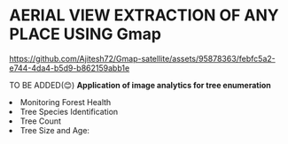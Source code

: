 
# AERIAL VIEW EXTRACTION OF ANY PLACE USING Gmap
https://github.com/Ajitesh72/Gmap-satellite/assets/95878363/febfc5a2-e744-4da4-b5d9-b862159abb1e

TO BE ADDED(😊)
<b>Application of image analytics for tree enumeration</b>
<li>Monitoring Forest Health</LI>
<li>Tree Species Identification</LI>
<li>Tree Count</LI>
<li>Tree Size and Age:</LI>



